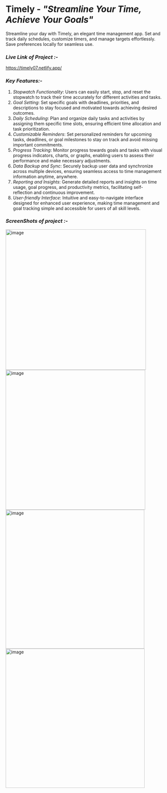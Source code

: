# Timely - _"Streamline Your Time, Achieve Your Goals"_
Streamline your day with Timely, an elegant time management app. Set and track daily schedules, customize timers, and manage targets effortlessly. Save preferences locally for seamless use.

### **_Live Link of Project :-_**
https://timely07.netlify.app/

### **_Key Features:-_**

1. _Stopwatch Functionality_: Users can easily start, stop, and reset the stopwatch to track their time accurately for different activities and tasks.
2. _Goal Setting_: Set specific goals with deadlines, priorities, and descriptions to stay focused and motivated towards achieving desired outcomes.
3. _Daily Scheduling_: Plan and organize daily tasks and activities by assigning them specific time slots, ensuring efficient time allocation and task prioritization.
4. _Customizable Reminders_: Set personalized reminders for upcoming tasks, deadlines, or goal milestones to stay on track and avoid missing important commitments.
5. _Progress Tracking_: Monitor progress towards goals and tasks with visual progress indicators, charts, or graphs, enabling users to assess their performance and make necessary adjustments.
6. _Data Backup and Sync_: Securely backup user data and synchronize across multiple devices, ensuring seamless access to time management information anytime, anywhere.
7. _Reporting and Insights_: Generate detailed reports and insights on time usage, goal progress, and productivity metrics, facilitating self-reflection and continuous improvement.
8. _User-friendly Interface_: Intuitive and easy-to-navigate interface designed for enhanced user experience, making time management and goal tracking simple and accessible for users of all skill levels.

### **_ScreenShots of project :-_**

<img width="451" alt="image" src="/Timely/Screenshot_20240219_074219.jpg">


<img width="449" alt="image" src="/Timely/Screenshot_20240219_074230.jpg">


<img width="446" alt="image" src="/Timely/Screenshot_20240219_074241.jpg">

<img width="447" alt="image" src="/Timely/Screenshot_20240219_091948.jpg">
